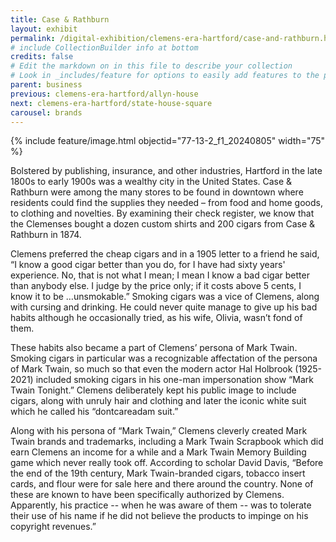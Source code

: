```yaml
---
title: Case & Rathburn
layout: exhibit
permalink: /digital-exhibition/clemens-era-hartford/case-and-rathburn.html
# include CollectionBuilder info at bottom
credits: false
# Edit the markdown on in this file to describe your collection
# Look in _includes/feature for options to easily add features to the page
parent: business
previous: clemens-era-hartford/allyn-house
next: clemens-era-hartford/state-house-square
carousel: brands
---
```


{% include feature/image.html objectid="77-13-2_f1_20240805" width="75" %}

Bolstered by publishing, insurance, and other industries, Hartford in the late 1800s to early 1900s was a wealthy city in the United States. Case & Rathburn were among the many stores to be found in downtown where residents could find the supplies they needed – from food and home goods, to clothing and novelties. By examining their check register, we know that the Clemenses bought a dozen custom shirts and 200 cigars from Case & Rathburn in 1874. 

Clemens preferred the cheap cigars and in a 1905 letter to a friend he said, “I know a good cigar better than you do, for I have had sixty years' experience. No, that is not what I mean; I mean I know a bad cigar better than anybody else. I judge by the price only; if it costs above 5 cents, I know it to be …unsmokable.” Smoking cigars was a vice of Clemens, along with cursing and drinking. He could never quite manage to give up his bad habits although he occasionally tried, as his wife, Olivia, wasn’t fond of them. 

These habits also became a part of Clemens’ persona of Mark Twain. Smoking cigars in particular was a recognizable affectation of the persona of Mark Twain, so much so that even the modern actor Hal Holbrook (1925-2021) included smoking cigars in his one-man impersonation show “Mark Twain Tonight.” Clemens  deliberately kept his public image to include cigars, along with unruly hair and clothing and later the iconic white suit which he called his “dontcareadam suit.”

Along with his persona of “Mark Twain,” Clemens cleverly created Mark Twain brands and trademarks, including a Mark Twain Scrapbook which did earn Clemens an income for a while and a Mark Twain Memory Building game which never really took off.  According to scholar David Davis, “Before the end of the 19th century, Mark Twain-branded cigars, tobacco insert cards, and flour were for sale here and there around the country. None of these are known to have been specifically authorized by Clemens. Apparently, his practice -- when he was aware of them -- was to tolerate their use of his name if he did not believe the products to impinge on his copyright revenues.”

